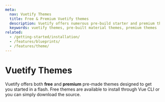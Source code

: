 ```yaml
---
meta:
  nav: Vuetify Themes
  title: Free & Premium Vuetify themes
  description: Vuetify offers numerous pre-build starter and premium themes. Kickstart your next application today, no design skills needed.
  keywords: vuetify themes, pre-built material themes, premium themes
related:
  - /getting-started/installation/
  - /features/blueprints/
  - /features/theme/
---
```


<script setup>
  import PremiumThemes from '@/components/doc/PremiumThemes.vue'
</script>

# Vuetify Themes

Vuetify offers both **free** and **premium** pre-made themes designed to get you started in a flash. Free themes are available to install through Vue CLI or you can simply download the source.

<entry />

<premium-themes />
